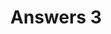 ---
title: Answers 3
linktitle: Answers 3
toc: true
type: docs
draft: false
menu:
  mlis_rl:
    parent: Answers
    weight: 3

# Prev/next pager order (if `docs_section_pager` enabled in `params.toml`)
weight: 3
---